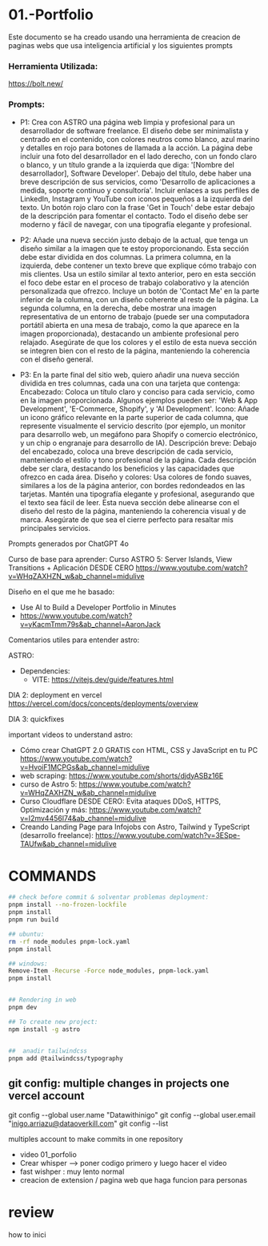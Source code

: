 # 01.-Portfolio
Este documento se ha creado usando una herramienta de creacion de paginas webs que usa inteligencia artificial y los siguientes prompts

### Herramienta Utilizada: 
https://bolt.new/


### Prompts: 

* P1: Crea con ASTRO una página web limpia y profesional para un desarrollador de software freelance. El diseño debe ser minimalista y centrado en el contenido, con colores neutros como blanco, azul marino y detalles en rojo para botones de llamada a la acción. La página debe incluir una foto del desarrollador en el lado derecho, con un fondo claro o blanco, y un título grande a la izquierda que diga: '[Nombre del desarrollador], Software Developer'. Debajo del título, debe haber una breve descripción de sus servicios, como 'Desarrollo de aplicaciones a medida, soporte continuo y consultoría'. Incluir enlaces a sus perfiles de LinkedIn, Instagram y YouTube con iconos pequeños a la izquierda del texto. Un botón rojo claro con la frase 'Get in Touch' debe estar debajo de la descripción para fomentar el contacto. Todo el diseño debe ser moderno y fácil de navegar, con una tipografía elegante y profesional.

* P2: Añade una nueva sección justo debajo de la actual, que tenga un diseño similar a la imagen que te estoy proporcionando. Esta sección debe estar dividida en dos columnas.
  La primera columna, en la izquierda, debe contener un texto breve que explique cómo trabajo con mis clientes. Usa un estilo similar al texto anterior, pero en esta sección el foco debe estar en el proceso de trabajo colaborativo y la atención personalizada que ofrezco. Incluye un botón de 'Contact Me' en la parte inferior de la columna, con un diseño coherente al resto de la página.
  La segunda columna, en la derecha, debe mostrar una imagen representativa de un entorno de trabajo (puede ser una computadora portátil abierta en una mesa de trabajo, como la que aparece en la imagen proporcionada), destacando un ambiente profesional pero relajado.
  Asegúrate de que los colores y el estilo de esta nueva sección se integren bien con el resto de la página, manteniendo la coherencia con el diseño general.

* P3: En la parte final del sitio web, quiero añadir una nueva sección dividida en tres columnas, cada una con una tarjeta que contenga:
    Encabezado: Coloca un título claro y conciso para cada servicio, como en la imagen proporcionada. Algunos ejemplos pueden ser: 'Web & App Development', 'E-Commerce, Shopify', y 'AI Development'.
    Icono: Añade un icono gráfico relevante en la parte superior de cada columna, que represente visualmente el servicio descrito (por ejemplo, un monitor para desarrollo web, un megáfono para Shopify o comercio electrónico, y un chip o engranaje para desarrollo de IA).
    Descripción breve: Debajo del encabezado, coloca una breve descripción de cada servicio, manteniendo el estilo y tono profesional de la página. Cada descripción debe ser clara, destacando los beneficios y las capacidades que ofrezco en cada área.
    Diseño y colores: Usa colores de fondo suaves, similares a los de la página anterior, con bordes redondeados en las tarjetas. Mantén una tipografía elegante y profesional, asegurando que el texto sea fácil de leer.
    Esta nueva sección debe alinearse con el diseño del resto de la página, manteniendo la coherencia visual y de marca. Asegúrate de que sea el cierre perfecto para resaltar mis principales servicios.


Prompts generados por ChatGPT 4o
 

Curso de base para aprender: 
Curso ASTRO 5: Server Islands, View Transitions + Aplicación DESDE CERO
https://www.youtube.com/watch?v=WHqZAXHZN_w&ab_channel=midulive

Diseño en el que me he basado: 
* Use AI to Build a Developer Portfolio in Minutes
* https://www.youtube.com/watch?v=yKacmTmm79s&ab_channel=AaronJack


Comentarios utiles para entender astro: 

ASTRO:
+ Dependencies:
  * VITE: https://vitejs.dev/guide/features.html



DIA 2:
deployment en vercel
https://vercel.com/docs/concepts/deployments/overview




DIA 3:
quickfixes 

important videos to understand astro:

* Cómo crear ChatGPT 2.0 GRATIS con HTML, CSS y JavaScript en tu PC https://www.youtube.com/watch?v=HvoiF1MCPGs&ab_channel=midulive
* web scraping: https://www.youtube.com/shorts/djdyASBz16E
* curso de Astro 5: https://www.youtube.com/watch?v=WHqZAXHZN_w&ab_channel=midulive
* Curso Cloudflare DESDE CERO: Evita ataques DDoS, HTTPS, Optimización y más: https://www.youtube.com/watch?v=I2mv4456l74&ab_channel=midulive
* Creando Landing Page para Infojobs con Astro, Tailwind y TypeScript (desarrollo freelance): https://www.youtube.com/watch?v=3ESpe-TAUfw&ab_channel=midulive




# COMMANDS
```bash
## check before commit & solventar problemas deployment: 
pnpm install --no-frozen-lockfile 
pnpm install
pnpm run build

## ubuntu:
rm -rf node_modules pnpm-lock.yaml
pnpm install

## windows:
Remove-Item -Recurse -Force node_modules, pnpm-lock.yaml
pnpm install


## Rendering in web 
pnpm dev

## To create new project:
npm install -g astro


##  anadir tailwindcss
pnpm add @tailwindcss/typography

```

 
## git config: multiple changes in projects one vercel account
git config --global user.name "Datawithinigo"
git config --global user.email "inigo.arriazu@dataoverkill.com"
git config --list


multiples account to make commits in one repository
- video 01_porfolio
- Crear whisper  --> poner codigo primero y luego hacer el video 
- fast wishper : muy lento normal 
- creacion de extension / pagina web que haga funcion para personas 


# review 
how to inici